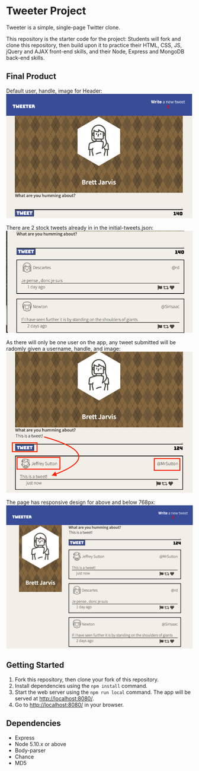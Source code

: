 # Tweeter Project

Tweeter is a simple, single-page Twitter clone.

This repository is the starter code for the project: 
Students will fork and clone this repository, then build upon it to practice their HTML, CSS, JS, jQuery and AJAX front-end skills, and their Node, Express and MongoDB back-end skills.

## Final Product
Default user, handle, image for Header:
!["Tweeter Header"](/docs/TweeterHeader.png)

There are 2 stock tweets already in in the initial-tweets.json:
!["Initial Tweets"](/docs/Initial%20Tweets.png)

As there will only be one user on the app, any tweet submitted will be radomly given a username, handle, and image:
!["Example Tweets"](/docs/Example%20Tweets.png)

The page has responsive design for above and below 768px:
!["Responsive"](/docs/Responsive.png)

## Getting Started

1. Fork this repository, then clone your fork of this repository.
2. Install dependencies using the `npm install` command.
3. Start the web server using the `npm run local` command. The app will be served at <http://localhost:8080/>.
4. Go to <http://localhost:8080/> in your browser.

## Dependencies

- Express
- Node 5.10.x or above
- Body-parser
- Chance
- MD5